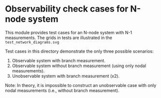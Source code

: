 <!--
SPDX-FileCopyrightText: Contributors to the Power Grid Model project <powergridmodel@lfenergy.org>
SPDX-License-Identifier: MPL-2.0
-->

# Observability check cases for N-node system

This module provides test cases for an N-node system with N-1 measurements.
The grids in tests are illustrated in the `test_network_diagrams.svg`

Test cases in this directory demonstrate the only three possible scenarios:

1. Observable system with branch measurement.
2. Observable system without branch measurement (using only nodal measurements).
3. Unobservable system with branch measurement (x2).

Note: In theory, it is impossible to construct an unobservable case with only nodal measurements
(i.e., without branch measurement).
